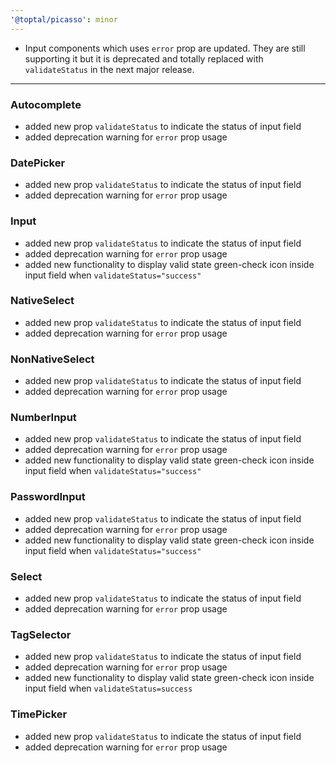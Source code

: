```yaml
---
'@toptal/picasso': minor
---
```


- Input components which uses `error` prop are updated. They are still supporting it but it is deprecated and totally replaced with `validateStatus` in the next major release.

---

### Autocomplete

- added new prop `validateStatus` to indicate the status of input field
- added deprecation warning for `error` prop usage

### DatePicker

- added new prop `validateStatus` to indicate the status of input field
- added deprecation warning for `error` prop usage

### Input

- added new prop `validateStatus` to indicate the status of input field
- added deprecation warning for `error` prop usage
- added new functionality to display valid state green-check icon inside input field when `validateStatus="success"`

### NativeSelect

- added new prop `validateStatus` to indicate the status of input field
- added deprecation warning for `error` prop usage

### NonNativeSelect

- added new prop `validateStatus` to indicate the status of input field
- added deprecation warning for `error` prop usage

### NumberInput

- added new prop `validateStatus` to indicate the status of input field
- added deprecation warning for `error` prop usage
- added new functionality to display valid state green-check icon inside input field when `validateStatus="success"`

### PasswordInput

- added new prop `validateStatus` to indicate the status of input field
- added deprecation warning for `error` prop usage
- added new functionality to display valid state green-check icon inside input field when `validateStatus="success"`

### Select

- added new prop `validateStatus` to indicate the status of input field
- added deprecation warning for `error` prop usage

### TagSelector

- added new prop `validateStatus` to indicate the status of input field
- added deprecation warning for `error` prop usage
- added new functionality to display valid state green-check icon inside input field when `validateStatus=success`

### TimePicker

- added new prop `validateStatus` to indicate the status of input field
- added deprecation warning for `error` prop usage
